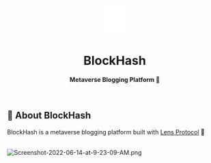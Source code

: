 <div align="center">
    <img src="public/logo.gif" height="70" alt="Lenster Logo">
    <h1>BlockHash</h1>
    <strong>Metaverse Blogging Platform 🌿</strong>
</div>

<br/>
<br/>

## 🌿 About BlockHash

BlockHash is a metaverse blogging platform built with [Lens Protocol](http://lens.dev/) 🌿

<br/>
<img src="https://i.ibb.co/5Wscxhr/Screenshot-2022-06-14-at-9-23-09-AM.png" alt="Screenshot-2022-06-14-at-9-23-09-AM.png" border="0">